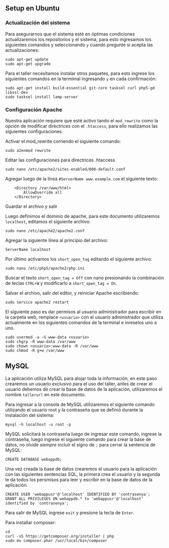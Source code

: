 ## Setup en Ubuntu

### Actualización del sistema

Para asegurarnos que el sistema esté en óptimas condiciones actualizaremos los 
repositorios y el sistema, para esto ingresamos los siguientes comandos y 
seleccionando `y` cuando pregunte si acepta las actualizaciones:

```
sudo apt-get update
sudo apt-get upgrade
```

Para el taller necesitamos instalar otros paquetes, para esto ingrese los 
siguientes comandos en la termimal ingresando `y` en cada confirmación:

```
sudo apt-get install build-essential git-core tasksel curl php5-gd libssl-dev
sudo tasksel install lamp-server
```

### Configuración Apache

Nuestra aplicación requiere que esté activo tando el `mod_rewrite` como 
la opción de modificar directrices con el `.htaccess`, para ello realizamos las 
siguientes configuraciones.

Activar el mod_rewrite corriendo el siguiente comando:
```
sudo a2enmod rewrite
```

Editar las configuraciones para directrices .htaccess
```
sudo nano /etc/apache2/sites-enabled/000-default.conf
```

Agregar luego de la línea `#ServerName www.example.com` el siguiente texto:
```
	<Directory /var/www/html>
		AllowOverride all
	</Directory>
```

Guardar el archivo y salir

Luego definimos el dominio de apache, para este documento utilizaremos 
`localhost`, editamos el siguiente archivo:

```
sudo nano /etc/apache2/apache2.conf
```

Agregar la siguiente línea al principio del archivo:

```
ServerName localhost
```

Por último activamos los `short_open_tag` editando el siguiente archivo:

```
sudo nano /etc/php5/apache2/php.ini
```

Buscar el texto `short_open_tag = Off` con nano presionando la combinación de 
teclas `CTRL+W` y modificarlo a `short_open_tag = On`.

Salvar el archivo, salir del editor, y reiniciar Apache escribiendo:

```
sudo service apache2 restart
```

El siguiente paso es dar permisos al usuario administrador para escribir en la 
carpeta web, remplace `<usuario>` con el usuario administrador que utiliza 
actualmente en los siguientes comandos de la terminal e inreselos uno a uno.

```
sudo usermod -a -G www-data <usuario>
sudo chgrp -R www-data /var/www
sudo chown <usuario>:www-data -R /var/www
sudo chmod -R g+w /var/www
```

## MySQL
La aplicación utiliza MySQL para alojar toda la información, en este paso 
crearemos un usuario exclusivo para el uso del taller, antes de crear el usuario
debemos de crear la base de datos de la aplicación, utilizaremos el nombre 
`tallerurl` en este documento.

Para ingresar a la consola de MySQL utilizaremos el siguiente comando 
utilizando el usuario root y la contraseña que se definió durante la 
instalación del sistema:

```
mysql -h localhost -u root -p
```

MySQL solicitará la contraseña luego de ingresar este comando, ingrese la 
contraseña, luego ingrese el siguiente comando para crear la base de datos, no 
olvide *siempre* incluir el signo de `;` para cerrar la sentencia de MySQL:

```
CREATE DATABASE webappdb;
```

Una vez creada la base de datos crearemos el usuario para la aplicación con las 
siguientes sentencias SQL, la primera crea el usuario y la segunda le da todos 
los persmisos para leer y escribir en la base de datos de la aplicación.

```
CREATE USER 'webappusr'@'localhost' IDENTIFIED BY 'contrasenya';
GRANT ALL PRIVILEGES ON webappdb.* to 'webappusr'@'localhost' identified by 'contrasenya';
```

Para salir de MySQL ingrese `exit` y presione la tecla de `Enter`.

Para installar composer:
```
cd
curl -sS https://getcomposer.org/installer | php
sudo mv composer.phar /usr/local/bin/composer
```


